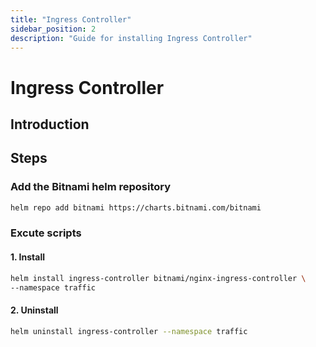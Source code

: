 ```yaml
---
title: "Ingress Controller"
sidebar_position: 2
description: "Guide for installing Ingress Controller"
---
```

# Ingress Controller
## Introduction
## Steps
### Add the Bitnami helm repository
```bash
helm repo add bitnami https://charts.bitnami.com/bitnami
```
### Excute scripts
#### 1. Install
```bash
helm install ingress-controller bitnami/nginx-ingress-controller \
--namespace traffic
```
#### 2. Uninstall
```bash
helm uninstall ingress-controller --namespace traffic
```